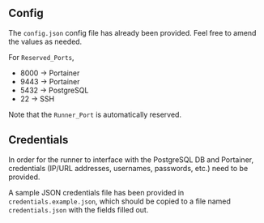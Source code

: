 ## Config

The ``config.json`` config file has already been provided. Feel free to amend the values as needed.

For ``Reserved_Ports``,
- 8000 -> Portainer
- 9443 -> Portainer
- 5432 -> PostgreSQL
- 22 -> SSH

Note that the ``Runner_Port`` is automatically reserved.

## Credentials

In order for the runner to interface with the PostgreSQL DB and Portainer, credentials (IP/URL addresses, usernames, passwords, etc.) need to be provided.

A sample JSON credentials file has been provided in ``credentials.example.json``, which should be copied to a file named ``credentials.json`` with the fields filled out.